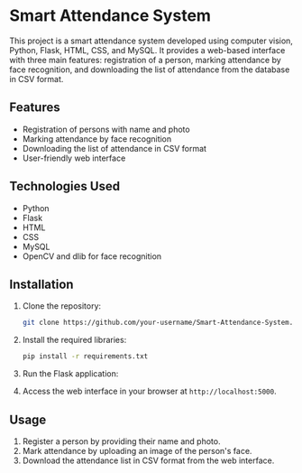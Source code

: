 # Smart Attendance System

This project is a smart attendance system developed using computer vision, Python, Flask, HTML, CSS, and MySQL. It provides a web-based interface with three main features: registration of a person, marking attendance by face recognition, and downloading the list of attendance from the database in CSV format.

## Features

- Registration of persons with name and photo
- Marking attendance by face recognition
- Downloading the list of attendance in CSV format
- User-friendly web interface

## Technologies Used

- Python
- Flask
- HTML
- CSS
- MySQL
- OpenCV and dlib for face recognition

## Installation

1. Clone the repository:

   ```bash
   git clone https://github.com/your-username/Smart-Attendance-System.git
   ```

2. Install the required libraries:

   ```bash
   pip install -r requirements.txt
   ```

4. Run the Flask application:

5. Access the web interface in your browser at `http://localhost:5000`.

## Usage

1. Register a person by providing their name and photo.
2. Mark attendance by uploading an image of the person's face.
3. Download the attendance list in CSV format from the web interface.
